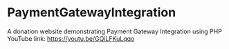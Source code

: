 # PaymentGatewayIntegration
A donation website demonstrating Payment Gateway Integration using PHP 
YouTube link: https://youtu.be/GQiLFKuLqqo
